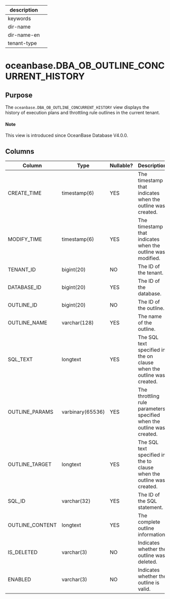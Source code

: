 | description ||
|---|---|
| keywords ||
| dir-name ||
| dir-name-en ||
| tenant-type ||

# oceanbase.DBA_OB_OUTLINE_CONCURRENT_HISTORY

## Purpose

The `oceanbase.DBA_OB_OUTLINE_CONCURRENT_HISTORY` view displays the history of execution plans and throttling rule outlines in the current tenant.

<main id="notice" type='explain'>
  <h4>Note</h4>
  <p>This view is introduced since OceanBase Database V4.0.0. </p>
</main>

## Columns

| Column | Type | Nullable? | Description |
| --- | --- | --- | --- |
| CREATE_TIME | timestamp(6) | YES | The timestamp that indicates when the outline was created. |
| MODIFY_TIME | timestamp(6) | YES | The timestamp that indicates when the outline was modified. |
| TENANT_ID | bigint(20) | NO | The ID of the tenant. |
| DATABASE_ID | bigint(20) | YES | The ID of the database. |
| OUTLINE_ID | bigint(20) | NO | The ID of the outline. |
| OUTLINE_NAME | varchar(128) | YES | The name of the outline. |
| SQL_TEXT | longtext | YES | The SQL text specified in the on clause when the outline was created. |
| OUTLINE_PARAMS | varbinary(65536) | YES | The throttling rule parameters specified when the outline was created. |
| OUTLINE_TARGET | longtext | YES | The SQL text specified in the to clause when the outline was created. |
| SQL_ID | varchar(32) | YES | The ID of the SQL statement. |
| OUTLINE_CONTENT | longtext | YES | The complete outline information. |
| IS_DELETED | varchar(3) | NO | Indicates whether the outline was deleted. |
| ENABLED | varchar(3) | NO | Indicates whether the outline is valid. |
